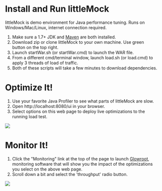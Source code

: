 # Install and Run littleMock

littleMock is demo environment for Java performance tuning. Runs on Windows/Mac/Linux, internet connection required.

1. Make sure a 1.7+ JDK and [Maven](http://maven.apache.org) are both installed.
2. Download zip or clone littleMock to your own machine.  Use green button on the top right.
3. Launch startWar.sh (or startWar.cmd) to launch the WAR file.
4. From a different cmd/terminal window, launch load.sh (or load.cmd) to apply 3 threads of load of traffic.
5. Both of these scripts will take a few minutes to download dependencies.


# Optimize It!
1. Use your favorite Java Profiler to see what parts of littleMock are slow.
2. Open http://localhost:8080/ui in your browser.
3. Select options on this web page to deploy live optimizations to the running load test.

![](https://cloud.githubusercontent.com/assets/175773/24088253/416d1078-0cf6-11e7-874d-c82044120bcd.png)

# Monitor It!
1. Click the "Monitoring" link at the top of the page to launch [Glowroot](http://glowroot.org), monitoring software that will show you the impact of the optimizations you select on the above web page.
2. Scroll down a bit and select the 'throughput' radio button.

![](https://cloud.githubusercontent.com/assets/175773/24088328/134fa4d4-0cf7-11e7-9271-239aa058d1da.png)
